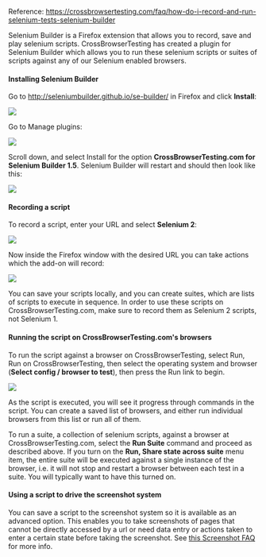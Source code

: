 Reference: https://crossbrowsertesting.com/faq/how-do-i-record-and-run-selenium-tests-selenium-builder

Selenium Builder is a Firefox extension that allows you to record, save and play selenium scripts. CrossBrowserTesting has created a plugin for Selenium Builder which allows you to run these selenium scripts or suites of scripts against any of our Selenium enabled browsers.

#### Installing Selenium Builder

Go to http://seleniumbuilder.github.io/se-builder/ in Firefox and click **Install**:

![](https://crossbrowsertesting.com/images/faq/selenium-howto-1.png)

Go to Manage plugins:

![](https://crossbrowsertesting.com/images/faq/selenium-howto-2.png)

Scroll down, and select Install for the option **CrossBrowserTesting.com for Selenium Builder 1.5**. Selenium Builder will restart and should then look like this:

![](https://crossbrowsertesting.com/images/faq/selenium-howto-3.png)

#### Recording a script

To record a script, enter your URL and select **Selenium 2**:

![](https://crossbrowsertesting.com/images/faq/selenium-howto-4.png)

Now inside the Firefox window with the desired URL you can take actions which the add-on will record:

![](https://crossbrowsertesting.com/images/faq/selenium-howto-5.png)

You can save your scripts locally, and you can create suites, which are lists of scripts to execute in sequence. In order to use these scripts on CrossBrowserTesting.com, make sure to record them as Selenium 2 scripts, not Selenium 1.

#### Running the script on CrossBrowserTesting.com's browsers

To run the script against a browser on CrossBrowserTesting, select Run, Run on CrossBrowserTesting, then select the operating system and browser (**Select config / browser to test**), then press the Run link to begin.

![](https://crossbrowsertesting.com/images/faq/selenium-howto-6.png)

As the script is executed, you will see it progress through commands in the script. You can create a saved list of browsers, and either run individual browsers from this list or run all of them.

To run a suite, a collection of selenium scripts, against a browser at CrossBrowserTesting.com, select the **Run Suite** command and proceed as described above. If you turn on the **Run, Share state across suite** menu item, the entire suite will be executed against a single instance of the browser, i.e. it will not stop and restart a browser between each test in a suite. You will typically want to have this turned on.

#### Using a script to drive the screenshot system

You can save a script to the screenshot system so it is available as an advanced option. This enables you to take screenshots of pages that cannot be directly accessed by a url or need data entry or actions taken to enter a certain state before taking the screenshot. See [this Screenshot FAQ](http://crossbrowsertesting.com/faq/can-i-use-selenium-script-screenshot-system) for more info.
